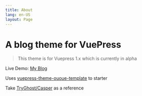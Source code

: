 ```yaml
---
title: About
lang: en-US
layout: Page
---
```


# A blog theme for VuePress

> This theme is for Vuepress 1.x which is currently in alpha

Live Demo: [My Blog](https://ououe.com)

Uses [vuepress-theme-ououe-template](https://github.com/tolking/vuepress-theme-ououe-template) to starter

Take [TryGhost/Casper](https://github.com/TryGhost/Casper) as a reference
